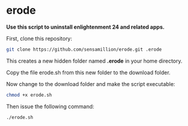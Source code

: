 # erode


**Use this script to uninstall enlightenment 24 and related apps.**


First, clone this repository:

```bash
git clone https://github.com/sensamillion/erode.git .erode
```

This creates a new hidden folder named **.erode** in your home directory.

Copy the file erode.sh from this new folder to the download folder.

Now change to the download folder and make the script executable:

```bash
chmod +x erode.sh
```

Then issue the following command:

```bash
./erode.sh
```
